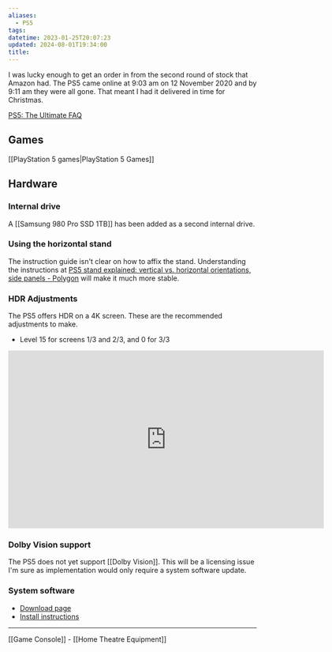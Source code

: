 ```yaml
---
aliases:
  - PS5
tags: 
datetime: 2023-01-25T20:07:23
updated: 2024-08-01T19:34:00
title:
---
```

I was lucky enough to get an order in from the second round of stock that Amazon had. The PS5 came online at 9:03 am on 12 November 2020 and by 9:11 am they were all gone. That meant I had it delivered in time for Christmas.

[PS5: The Ultimate FAQ](http://feedproxy.google.com/~r/PSBlog/~3/eo25OwzPG-I/)

## Games
[[PlayStation 5 games|PlayStation 5 Games]]
## Hardware
### Internal drive
A [[Samsung 980 Pro SSD 1TB]] has been added as a second internal drive.
### Using the horizontal stand
The instruction guide isn't clear on how to affix the stand. Understanding the instructions at [PS5 stand explained: vertical vs. horizontal orientations, side panels - Polygon](https://www.polygon.com/2020/11/3/21546315/ps5-stand-vertical-horizontal-side-panels) will make it much more stable.
### HDR Adjustments
The PS5 offers HDR on a 4K screen. These are the recommended adjustments to make.
- Level 15 for screens 1/3 and 2/3, and 0 for 3/3
<iframe id="ytplayer" type="text/html" width="640" height="360"   src="https://www.youtube.com/embed/FwcSCgW47rY" frameborder="0"></iframe>

### Dolby Vision support
The PS5 does not yet support [[Dolby Vision]]. This will be a licensing issue I'm sure as implementation would only require a system software update.
### System software
- [Download page](https://www.playstation.com/en-au/support/hardware/ps5/system-software/)
- [Install instructions](https://www.playstation.com/en-au/support/hardware/update-playstation-system-software-safe-mode/)


---
[[Game Console]] - [[Home Theatre Equipment]]